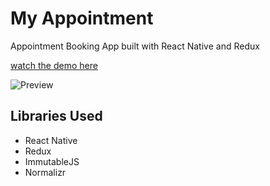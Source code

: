 # My Appointment
Appointment Booking App built with React Native and Redux

[watch the demo here ](https://www.youtube.com/watch?v=It2kq7CRfGA)

![Preview](http://www18.online-convert.com/download-file/6bb0ae14fc16f672283f3fe4b211d909/converted-aec0e970.gif)

## Libraries Used
  - React Native
  - Redux
  - ImmutableJS
  - Normalizr